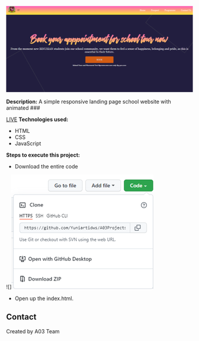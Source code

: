 <img src="images/1.png">

**Description:**
A simple responsive landing page school website with animated ###

[LIVE](https://Yuniartidws.github.io/A03Projects/)
**Technologies used:**
 - HTML
 - CSS
 - JavaScript
 
 **Steps to execute this project:**
 - Download the entire code
 
![]<img src="images/2.png">
 - Open up the index.html.
 
## Contact
Created by A03 Team

